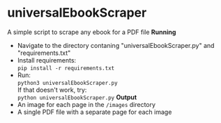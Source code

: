 # universalEbookScraper
A simple script to scrape any ebook for a PDF file
**Running**
- Navigate to the directory contaning "universalEbookScraper.py" and "requirements.txt"  
- Install requirements:  
`pip install -r requirements.txt`  
- Run:  
`python3 universalEbookScraper.py`  
If that doesn't work, try:  
`python universalEbookScraper.py`
**Output**  
- An image for each page in the `/images` directory
- A single PDF file with a separate page for each image
